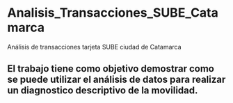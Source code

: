 # Analisis_Transacciones_SUBE_Catamarca

Análisis de transacciones tarjeta SUBE ciudad de Catamarca

## El trabajo tiene como objetivo demostrar como se puede utilizar el análisis de datos para realizar un diagnostico descriptivo de la movilidad.



